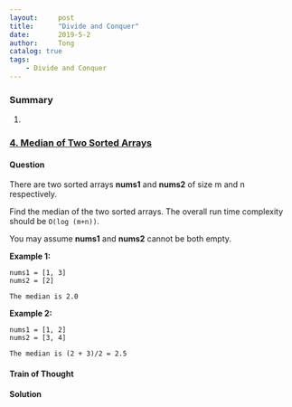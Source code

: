 ```yaml
---
layout:     post
title:      "Divide and Conquer"
date:       2019-5-2
author:     Tong
catalog: true
tags:
    - Divide and Conquer
---
```


### Summary

1.


### [4. Median of Two Sorted Arrays](https://leetcode.com/problems/median-of-two-sorted-arrays/)

#### Question

There are two sorted arrays __nums1__ and __nums2__ of size m and n respectively.

Find the median of the two sorted arrays. The overall run time complexity should be `O(log (m+n))`.

You may assume __nums1__ and __nums2__ cannot be both empty.

__Example 1:__
```
nums1 = [1, 3]
nums2 = [2]

The median is 2.0
```

__Example 2:__
```
nums1 = [1, 2]
nums2 = [3, 4]

The median is (2 + 3)/2 = 2.5
```

#### Train of Thought

#### Solution
```cpp

```
